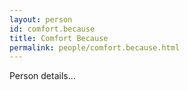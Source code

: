 ```yaml
---
layout: person
id: comfort.because
title: Comfort Because
permalink: people/comfort.because.html
---
```


Person details...